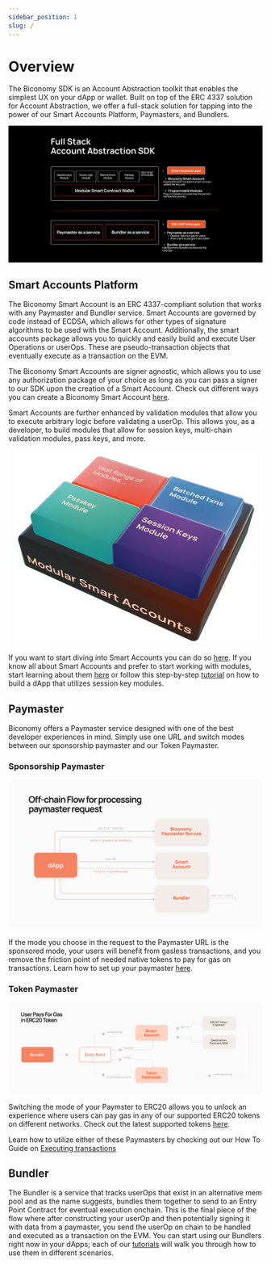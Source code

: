 ```yaml
---
sidebar_position: 1
slug: /
---
```


# Overview

The Biconomy SDK is an Account Abstraction toolkit that enables the simplest UX on your dApp or wallet. Built on top of the ERC 4337 solution for Account Abstraction, we offer a full-stack solution for tapping into the power of our Smart Accounts Platform, Paymasters, and Bundlers. 

![FullStakAA](./images/overview/fulstackaa.png)


## Smart Accounts Platform

The Biconomy Smart Account is an ERC 4337-compliant solution that works with any Paymaster and Bundler service. Smart Accounts are governed by code instead of ECDSA, which allows for other types of signature algorithms to be used with the Smart Account. Additionally, the smart accounts package allows you to quickly and easily build and execute User Operations or userOps. These are pseudo-transaction objects that eventually execute as a transaction on the EVM.  

The Biconomy Smart Accounts are signer agnostic, which allows you to use any authorization package of your choice as long as you can pass a signer to our SDK upon the creation of a Smart Account. Check out different ways you can create a Biconomy Smart Account [here](/docs/category/creating-accounts).


Smart Accounts are further enhanced by validation modules that allow you to execute arbitrary logic before validating a userOp. This allows you, as a developer, to build modules that allow for session keys, multi-chain validation modules, pass keys, and more. 

![ModularSA](./images/overview/modularsa.png)

If you want to start diving into Smart Accounts you can do so [here](/docs/category/smart-accounts). If you know all about Smart Accounts and prefer to start working with modules, start learning about them [here](/docs/category/modules) or follow this step-by-step [tutorial](/docs/category/session-keys-tutorial) on how to build a dApp that utilizes session key modules. 

## Paymaster

Biconomy offers a Paymaster service designed with one of the best developer experiences in mind. Simply use one URL and switch modes between our sponsorship paymaster and our Token Paymaster. 

### Sponsorship Paymaster

![Sponsored](./images/overview/sponsored.png)

If the mode you choose in the request to the Paymaster URL is the sponsored mode, your users will benefit from gasless transactions, and you remove the friction point of needed native tokens to pay for gas on transactions. Learn how to set up your paymaster [here](/docs/dashboard/paymaster).

### Token Paymaster

![Erc20](./images/overview/erc20gas.png)

Switching the mode of your Paymster to ERC20 allows you to unlock an experience where users can pay gas in any of our supported ERC20 tokens on different networks. Check out the latest supported tokens [here](/docs/supportedchains/supportedTokens).

Learn how to utilize either of these Paymasters by checking out our How To Guide on [Executing transactions](/docs/category/executing-transactions)

## Bundler

The Bundler is a service that tracks userOps that exist in an alternative mem pool and as the name suggests, bundles them together to send to an Entry Point Contract for eventual execution onchain. This is the final piece of the flow where after constructing your userOp and then potentially signing it with data from a paymaster, you send the userOp on chain to be handled and executed as a transaction on the EVM. You can start using our Bundlers right now in your dApps; each of our [tutorials](/docs/category/tutorials) will walk you through how to use them in different scenarios.

